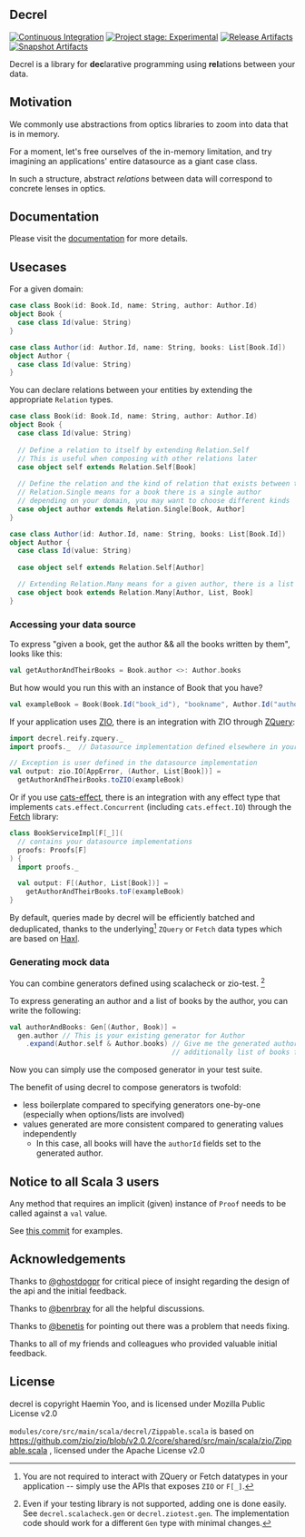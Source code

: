 ## Decrel

[![Continuous Integration](https://github.com/yoohaemin/decrel/actions/workflows/ci.yml/badge.svg)](https://github.com/yoohaemin/decrel/actions/workflows/ci.yml)
[![Project stage: Experimental][project-stage-badge: Experimental]](#) 
[![Release Artifacts][Badge-SonatypeReleases]][Link-SonatypeReleases]
[![Snapshot Artifacts][Badge-SonatypeSnapshots]][Link-SonatypeSnapshots]

[project-stage-badge: Experimental]: https://img.shields.io/badge/Project%20Stage-Experimental-yellow.svg
[Link-SonatypeReleases]: https://s01.oss.sonatype.org/content/repositories/releases/com/yoohaemin/decrel-core_3/ "Sonatype Releases"
[Badge-SonatypeReleases]: https://img.shields.io/nexus/r/https/s01.oss.sonatype.org/com.yoohaemin/decrel-core_3.svg "Sonatype Releases"
[Link-SonatypeSnapshots]: https://s01.oss.sonatype.org/content/repositories/snapshots/com/yoohaemin/decrel-core_3/ "Sonatype Snapshots"
[Badge-SonatypeSnapshots]: https://img.shields.io/nexus/s/https/s01.oss.sonatype.org/com.yoohaemin/decrel-core_3.svg "Sonatype Snapshots"

Decrel is a library for **dec**larative programming using **rel**ations between your data.

## Motivation

We commonly use abstractions from optics libraries to zoom into data that is in memory.

For a moment, let's free ourselves of the in-memory limitation, and try imagining an applications' entire datasource as a giant case class.

In such a structure, abstract _relations_ between data will correspond to concrete lenses in optics.

## Documentation

Please visit the [documentation](https://decrel.yoohaemin.com) for more details.

## Usecases

For a given domain:
```scala
case class Book(id: Book.Id, name: String, author: Author.Id)
object Book {
  case class Id(value: String)
}

case class Author(id: Author.Id, name: String, books: List[Book.Id])
object Author {
  case class Id(value: String)
}
```

You can declare relations between your entities by extending the appropriate `Relation` types.

```scala
case class Book(id: Book.Id, name: String, author: Author.Id)
object Book {
  case class Id(value: String)
  
  // Define a relation to itself by extending Relation.Self
  // This is useful when composing with other relations later
  case object self extends Relation.Self[Book]
  
  // Define the relation and the kind of relation that exists between two entities
  // Relation.Single means for a book there is a single author
  // depending on your domain, you may want to choose different kinds
  case object author extends Relation.Single[Book, Author]
}

case class Author(id: Author.Id, name: String, books: List[Book.Id])
object Author {
  case class Id(value: String)
  
  case object self extends Relation.Self[Author]

  // Extending Relation.Many means for a given author, there is a list of books
  case object book extends Relation.Many[Author, List, Book]
}
```

### Accessing your data source

To express "given a book, get the author && all the books written by them", looks like this:
```scala
val getAuthorAndTheirBooks = Book.author <>: Author.books
```

But how would you run this with an instance of Book that you have?
```scala
val exampleBook = Book(Book.Id("book_id"), "bookname", Author.Id("author_id"))
```
If your application uses [ZIO](https://github.com/zio/zio), there is an integration with ZIO through [ZQuery](https://github.com/zio/zio-query):
```scala
import decrel.reify.zquery._
import proofs._  // Datasource implementation defined elsewhere in your code

// Exception is user defined in the datasource implementation
val output: zio.IO[AppError, (Author, List[Book])] = 
  getAuthorAndTheirBooks.toZIO(exampleBook)
```

Or if you use [cats-effect](https://github.com/typelevel/cats-effect), there is an integration with any effect type
that implements `cats.effect.Concurrent` (including `cats.effect.IO`) through the [Fetch](https://github.com/47degrees/fetch) library:
```scala
class BookServiceImpl[F[_]](
  // contains your datasource implementations
  proofs: Proofs[F]
) {
  import proofs._

  val output: F[(Author, List[Book])] =
    getAuthorAndTheirBooks.toF(exampleBook) 
}
```

By default, queries made by decrel will be efficiently batched and deduplicated, thanks to the underlying[^1] `ZQuery` or `Fetch`
data types which are based on [Haxl](https://github.com/facebook/Haxl).

[^1]: You are not required to interact with ZQuery or Fetch datatypes in your application -- simply use the APIs that exposes `ZIO` or `F[_]`.


### Generating mock data

You can combine generators defined using scalacheck or zio-test. [^2]

[^2]: Even if your testing library is not supported, adding one is done easily. See `decrel.scalacheck.gen` or `decrel.ziotest.gen`.
The implementation code should work for a different `Gen` type with minimal changes.

To express generating an author and a list of books by the author, you can write the following:

```scala
val authorAndBooks: Gen[(Author, Book)] =
  gen.author // This is your existing generator for Author
    .expand(Author.self & Author.books) // Give me the generated author,
                                        // additionally list of books for the author
```

Now you can simply use the composed generator in your test suite.

The benefit of using decrel to compose generators is twofold:
- less boilerplate compared to specifying generators one-by-one (especially when options/lists are involved)
- values generated are more consistent compared to generating values independently
  - In this case, all books will have the `authorId` fields set to the generated author.

## Notice to all Scala 3 users

Any method that requires an implicit (given) instance of `Proof` needs to be called against a `val` value.

See [this commit](https://github.com/yoohaemin/decrel/commit/8b836b5c41b58a77d791c36e8b81e4f6e979e297) for examples.

## Acknowledgements

Thanks to [@ghostdogpr](https://github.com/ghostdogpr) for critical piece of insight regarding the design of the api and the initial feedback.

Thanks to [@benrbray](https://github.com/benrbray) for all the helpful discussions.

Thanks to [@benetis](https://github.com/benetis) for pointing out there was a problem that needs fixing.

Thanks to all of my friends and colleagues who provided valuable initial feedback.

## License

decrel is copyright Haemin Yoo, and is licensed under Mozilla Public License v2.0

`modules/core/src/main/scala/decrel/Zippable.scala` is based on https://github.com/zio/zio/blob/v2.0.2/core/shared/src/main/scala/zio/Zippable.scala , 
licensed under the Apache License v2.0
